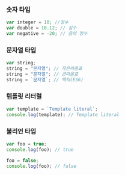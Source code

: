 ### 숫자 타입

```jsx
var integer = 10; //정수
var double = 10.12; // 실수
var negative = -20; // 음의 정수
```

### 문자열 타입

```jsx
var string;
string = "문자열"; // 작은따옴표
string = "문자열"; // 큰따옴표
string = `문자열`; // 백틱(ES6)
```

### 템플릿 리터럴

```jsx
var template = `Template literal`;
console.log(template); // Template literal
```

### 불리언 타입

```jsx
var foo = true;
console.log(foo); // true

foo = false;
console.log(foo); // false
```
